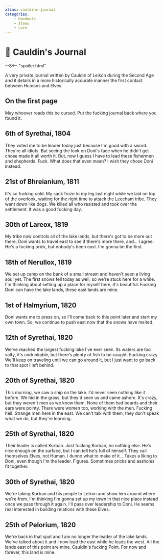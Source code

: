 ```yaml
---
alias: cauldins-journal
categories:
    - Handouts
    - Items
    - Lore
---
```

# 🔐 Cauldin's Journal

--8<-- "spoiler.html"

A very private journal written by Cauldin of Leikon during the Second Age and it details in a more historically accurate manner the first contact between Humans and Elves.

## On the first page

May whoever reads this be cursed. Put the fucking journal back where you found it.

## 6th of Syrethai, 1804

They voted me to be leader today just because I'm good with a sword. They're all idiots. But seeing the look on Doni's face when he didn't get chose made it all worth it. But, now I guess I have to lead these fishermen and shepherds. Fuck. What does that even mean? I wish they chose Doni instead.

## 21st of Bhreianium, 1811

It's so fucking cold. My sack froze to my leg last night while we laid on top of the overlook, waiting for the right time to attack the Leecham tribe. They went down like dogs. We killed all who resisted and took over the settlement. It was a good fucking day.

## 30th of Lareox, 1819

My tribe now controls all of the lake lands, but there's got to be more out there. Doni wants to travel east to see if there's more there, and... I agree. He's a fucking prick, but nobody's been east. I'm gonna be the first.

## 18th of Nerullox, 1819

We set up camp on the bank of a small stream and haven't seen a living soul yet. The first snows fell today as well, so we're stuck here for a while. I'm thinking about setting up a place for myself here, it's beautiful. Fucking Doni can have the lake lands, these east lands are mine.

## 1st of Halmyrium, 1820

Doni wants me to press on, so I'll come back to this point later and start my own town. So, we continue to push east now that the snows have melted.

## 12th of Syrethai, 1820

We've reached the largest fucking lake I've ever seen. Its waters are too salty, it's undrinkable, but there's plenty of fish to be caught. Fucking crazy. We'll keep on traveling until we can go around it, but I just want to go back to that spot I left behind.

## 20th of Syrethai, 1820

This morning, we saw a ship on the lake. I'd never seen nothing like it before. We hid in the grass, but they'd seen us and came ashore. It's crazy, but they weren't men as we know them. None of them had beards and their ears were pointy. There were women too, working with the men. Fucking hell. Strange men here in the east. We can't talk with them, they don't speak what we do, but they're learning.

## 25th of Syrethai, 1820

Their leader is called Korban. Just fucking Korban, no nothing else. He's nice enough on the surface, but I can tell he's full of himself. They call themselves Elves, not Human. I dunno what to make of it... Takes a liking to Doni, even though I'm the leader. Figures. Sometimes pricks and assholes fit together.

## 30th of Syrethai, 1820

We're taking Korban and his people to Leikon and show him around where we're from. I'm thinking I'm gonna set up my town in that nice place instead once we pass through it again. I'll pass over leadership to Doni. He seems real interested in building relations with these Elves.

## 25th of Pelorium, 1820

We're back in that spot and I am no longer the leader of the lake lands. We've talked about it and I now lead the east while he leads the west. All the lands east of this point are mine. Cauldin's fucking Point. For now and forever, this land is mine.
